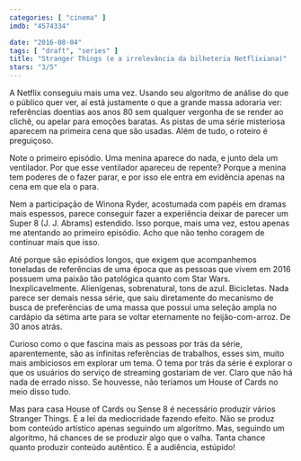 ```yaml
---
categories: [ "cinema" ]
imdb: "4574334"

date: "2016-08-04"
tags: [ "draft", "series" ]
title: "Stranger Things (e a irrelevância da bilheteria Netflixiana)"
stars: "3/5"
---
```

A Netflix conseguiu mais uma vez. Usando seu algoritmo de análise do que o público quer ver, aí está justamente o que a grande massa adoraria ver: referências doentias aos anos 80 sem qualquer vergonha de se render ao clichê, ou apelar para emoções baratas. As pistas de uma série misteriosa aparecem na primeira cena que são usadas. Além de tudo, o roteiro é preguiçoso.

Note o primeiro episódio. Uma menina aparece do nada, e junto dela um ventilador. Por que esse ventilador apareceu de repente? Porque a menina tem poderes de o fazer parar, e por isso ele entra em evidência apenas na cena em que ela o para.

Nem a participação de Winona Ryder, acostumada com papéis em dramas mais espessos, parece conseguir fazer a experiência deixar de parecer um Super 8 (J. J. Abrams) estendido. Isso porque, mais uma vez, estou apenas me atentando ao primeiro episódio. Acho que não tenho coragem de continuar mais que isso.

Até porque são episódios longos, que exigem que acompanhemos toneladas de referências de uma época que as pessoas que vivem em 2016 possuem uma paixão tão patológica quanto com Star Wars. Inexplicavelmente. Alienígenas, sobrenatural, tons de azul. Bicicletas. Nada parece ser demais nessa série, que saiu diretamente do mecanismo de busca de preferências de uma massa que possui uma seleção ampla no cardápio da sétima arte para se voltar eternamente no feijão-com-arroz. De 30 anos atrás.

Curioso como o que fascina mais as pessoas por trás da série, aparentemente, são as infinitas referências de trabalhos, esses sim, muito mais ambiciosos em explorar um tema. O tema por trás da série é explorar o que os usuários do serviço de streaming gostariam de ver. Claro que não há nada de errado nisso. Se houvesse, não teríamos um House of Cards no meio disso tudo.

Mas para casa House of Cards ou Sense 8 é necessário produzir vários Stranger Things. É a lei da mediocridade fazendo efeito. Não se produz bom conteúdo artístico apenas seguindo um algoritmo. Mas, seguindo um algoritmo, há chances de se produzir algo que o valha. Tanta chance quanto produzir conteúdo autêntico. É a audiência, estúpido!
